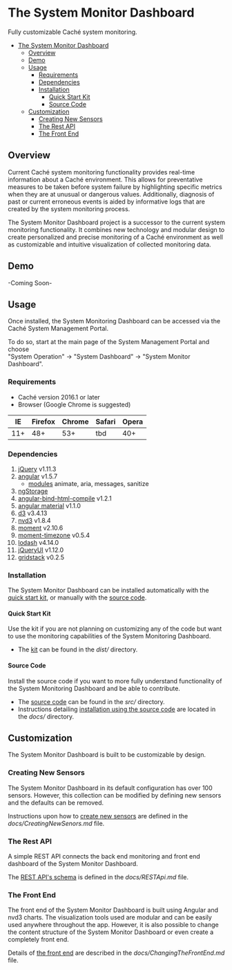 # The System Monitor Dashboard
Fully customizable Caché system monitoring.

<!-- TOC depthFrom:1 depthTo:6 withLinks:1 updateOnSave:1 orderedList:0 -->

- [The System Monitor Dashboard](#the-system-monitor-dashboard)
	- [Overview](#overview)
	- [Demo](#demo)
	- [Usage](#usage)
		- [Requirements](#requirements)
		- [Dependencies](#dependencies)
		- [Installation](#installation)
			- [Quick Start Kit](#quick-start-kit)
			- [Source Code](#source-code)
	- [Customization](#customization)
		- [Creating New Sensors](#creating-new-sensors)
		- [The Rest API](#the-rest-api)
		- [The Front End](#the-front-end)

<!-- /TOC -->

## Overview
Current Caché system monitoring functionality provides real-time information about a Caché environment. This allows for preventative measures to be taken before system failure by highlighting specific metrics when they are at unusual or dangerous values. Additionally, diagnosis of past or current erroneous events is aided by informative logs that are created by the system monitoring process.

The System Monitor Dashboard project is a successor to the current system monitoring functionality. It combines new technology and modular design to create personalized and precise monitoring of a Caché environment as well as customizable and intuitive visualization of collected monitoring data.

## Demo
-Coming Soon-

## Usage
Once installed, the System Monitoring Dashboard can be accessed via the Caché System Management Portal.

To do so, start at the main page of the System Management Portal and choose <br />"System Operation" -> "System Dashboard" -> "System Monitor Dashboard".

### Requirements
 - Caché version 2016.1 or later
 - Browser (Google Chrome is suggested)

| IE  | Firefox | Chrome | Safari | Opera |
|-----|---------|--------|--------|-------|
| 11+ | 48+     | 53+    | tbd    | 40+   |

### Dependencies
1. [jQuery](http://jquery.com/download/) v1.11.3
2. [angular](https://angularjs.org/) v1.5.7
	- [modules](https://code.angularjs.org/1.5.7/) animate, aria, messages, sanitize
2. [ngStorage](https://github.com/auth0/angular-storage)
3. [angular-bind-html-compile](https://github.com/incuna/angular-bind-html-compile) v1.2.1
4.  [angular material](https://material.angularjs.org/1.1.0-rc.5/) v1.1.0
5.  [d3](https://d3js.org/) v3.4.13
6. [nvd3](http://nvd3.org/index.html) v1.8.4
7. [moment](http://momentjs.com/) v2.10.6
8. [moment-timezone](http://momentjs.com/timezone/) v0.5.4
9. [lodash](https://lodash.com/) v4.14.0
10. [jQueryUI](https://jqueryui.com/) v1.12.0
11. [gridstack](https://github.com/troolee/gridstack.js) v0.2.5

### Installation
The System Monitor Dashboard can be installed automatically with the [quick start kit](https://github.com/CDTiernan/SystemMonitorDashboard/tree/master/dist), or manually with the [source code](https://github.com/CDTiernan/SystemMonitorDashboard/tree/master/src).

#### Quick Start Kit
Use the kit if you are not planning on customizing any of the code but want to use the monitoring capabilities of the System Monitoring Dashboard.

 - The [kit](https://github.com/CDTiernan/SystemMonitorDashboard/tree/master/dist) can be found in the *dist/* directory.

#### Source Code
Install the source code if you want to more fully understand functionality of the System Monitoring Dashboard and be able to contribute.

 - The [source code](https://github.com/CDTiernan/SystemMonitorDashboard/tree/master/src) can be found in the *src/* directory.
 - Instructions detailing [installation using the source code](https://github.com/CDTiernan/SystemMonitorDashboard/blob/master/docs/InstallUsingSourceCode.md) are located in the *docs/* directory.

## Customization
The System Monitor Dashboard is built to be customizable by design.

### Creating New Sensors
The System Monitor Dashboard in its default configuration has over 100 sensors. However, this collection can be modified by defining new sensors and the defaults can be removed.

Instructions upon how to [create new sensors](https://github.com/CDTiernan/SystemMonitorDashboard/blob/master/docs/CreatingNewSensors.md) are defined in the *docs/CreatingNewSenors.md* file.


### The Rest API
A simple REST API connects the back end monitoring and front end dashboard of the System Monitor Dashboard.

The [REST API's schema](https://github.com/CDTiernan/SystemMonitorDashboard/blob/master/docs/RestApi.md) is defined in the *docs/RESTApi.md* file.

### The Front End
The front end of the System Monitor Dashboard is built using Angular and nvd3 charts. The visualization tools used are modular and can be easily used anywhere throughout the app. However, it is also possible to change the content structure of the System Monitor Dashboard or even create a completely front end.

Details of [the front end](https://github.com/CDTiernan/SystemMonitorDashboard/blob/master/docs/ChangingTheFrontEnd.md) are described in the *docs/ChangingTheFrontEnd.md* file.
